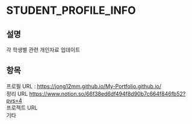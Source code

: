 # STUDENT_PROFILE_INFO
설명
---
각 학생별 관련 개인자료 업데이트 

항목
---
프로필 URL : https://jong12mm.github.io/My-Portfolio.github.io/ <br/>
정리 URL https://www.notion.so/66f38ed6df494f8d90b7c664f846fb52?pvs=4<br/>
프로젝트 URL <br/>
기타 
